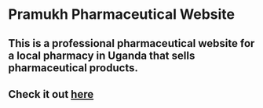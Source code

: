 # Pramukh Pharmaceutical Website
## This is a professional pharmaceutical website for a local pharmacy in Uganda that sells pharmaceutical products.
## Check it out [here](https://pramukh-pharmaceutical.vercel.app/)
